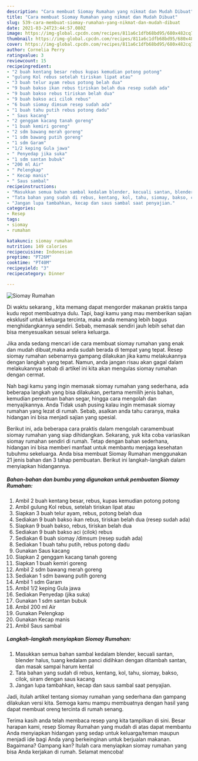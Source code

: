 ```yaml
---
description: "Cara membuat Siomay Rumahan yang nikmat dan Mudah Dibuat"
title: "Cara membuat Siomay Rumahan yang nikmat dan Mudah Dibuat"
slug: 539-cara-membuat-siomay-rumahan-yang-nikmat-dan-mudah-dibuat
date: 2021-03-24T23:44:57.080Z
image: https://img-global.cpcdn.com/recipes/811a6c1dfb68bd95/680x482cq70/siomay-rumahan-foto-resep-utama.jpg
thumbnail: https://img-global.cpcdn.com/recipes/811a6c1dfb68bd95/680x482cq70/siomay-rumahan-foto-resep-utama.jpg
cover: https://img-global.cpcdn.com/recipes/811a6c1dfb68bd95/680x482cq70/siomay-rumahan-foto-resep-utama.jpg
author: Cornelia Perry
ratingvalue: 3
reviewcount: 15
recipeingredient:
- "2 buah kentang besar rebus kupas kemudian potong potong"
- "gulung Kol rebus setelah tiriskan lipat atau"
- "3 buah telur ayam rebus potong belah dua"
- "9 buah bakso ikan rebus tiriskan belah dua resep sudah ada"
- "9 buah bakso rebus tiriskan belah dua"
- "9 buah bakso aci cilok rebus"
- "6 buah siomay dimsum resep sudah ada"
- "1 buah tahu putih rebus potong dadu"
- " Saus kacang"
- "2 genggam kacang tanah goreng"
- "1 buah kemiri goreng"
- "2 sdm bawang merah goreng"
- "1 sdm bawang putih goreng"
- "1 sdm Garam"
- "1/2 keping Gula jawa"
- " Penyedap jika suka"
- "1 sdm santan bubuk"
- "200 ml Air"
- " Pelengkap"
- " Kecap manis"
- " Saus sambal"
recipeinstructions:
- "Masukkan semua bahan sambal kedalam blender, kecuali santan, blender halus, tuang kedalam panci didihkan dengan ditambah santan, dan masak sampai harum kental"
- "Tata bahan yang sudah di rebus, kentang, kol, tahu, siomay, bakso, cilok, siram dengan saus kacang"
- "Jangan lupa tambahkan, kecap dan saus sambal saat penyajian."
categories:
- Resep
tags:
- siomay
- rumahan

katakunci: siomay rumahan 
nutrition: 149 calories
recipecuisine: Indonesian
preptime: "PT26M"
cooktime: "PT40M"
recipeyield: "3"
recipecategory: Dinner

---
```



![Siomay Rumahan](https://img-global.cpcdn.com/recipes/811a6c1dfb68bd95/680x482cq70/siomay-rumahan-foto-resep-utama.jpg)

Di waktu  sekarang , kita memang dapat mengorder makanan praktis tanpa kudu repot membuatnya dulu. Tapi, bagi kamu yang mau memberikan sajian eksklusif untuk keluarga tercinta, maka anda memang lebih bagus menghidangkannya sendiri. Sebab, memasak sendiri jauh lebih sehat dan bisa menyesuaikan sesuai selera keluarga.

Jika anda sedang mencari ide cara membuat siomay rumahan yang enak dan mudah dibuat,maka anda sudah berada di tempat yang tepat. Resep siomay rumahan  sebenarnya gampang dilakukan jika kamu melakukannya dengan langkah yang tepat. Namun, anda jangan risau akan gagal dalam melakukannya 
sebab di artikel ini kita akan mengulas siomay rumahan dengan cermat.  



Nah bagi kamu yang ingin memasak siomay rumahan yang sederhana, ada beberapa langkah yang bisa dilakukan, pertama memilih jenis bahan, kemudian penentuan bahan segar, hingga cara mengolah dan menyajikannya. Anda Tidak usah pusing kalau ingin memasak siomay rumahan yang lezat di rumah. Sebab, asalkan anda  tahu caranya, maka hidangan ini bisa menjadi sajian yang spesial.

Berikut ini, ada beberapa cara praktis  dalam mengolah caramembuat siomay rumahan yang siap dihidangkan. Sekarang, yuk kita coba variasikan siomay rumahan sendiri di rumah. Tetap dengan bahan sederhana, hidangan ini bisa memberi manfaat untuk membantu menjaga kesehatan tubuhmu sekeluarga. Anda bisa membuat Siomay Rumahan menggunakan 21 jenis bahan dan 3 tahap pembuatan. Berikut ini langkah-langkah dalam menyiapkan hidangannya.

<!--inarticleads1-->

##### Bahan-bahan dan bumbu yang digunakan untuk pembuatan Siomay Rumahan:

1. Ambil 2 buah kentang besar, rebus, kupas kemudian potong potong
1. Ambil gulung Kol rebus, setelah tiriskan lipat atau
1. Siapkan 3 buah telur ayam, rebus, potong belah dua
1. Sediakan 9 buah bakso ikan rebus, tiriskan belah dua (resep sudah ada)
1. Siapkan 9 buah bakso, rebus, tiriskan belah dua
1. Sediakan 9 buah bakso aci (cilok) rebus
1. Sediakan 6 buah siomay /dimsum (resep sudah ada)
1. Sediakan 1 buah tahu putih, rebus potong dadu
1. Gunakan  Saus kacang
1. Siapkan 2 genggam kacang tanah goreng
1. Siapkan 1 buah kemiri goreng
1. Ambil 2 sdm bawang merah goreng
1. Sediakan 1 sdm bawang putih goreng
1. Ambil 1 sdm Garam
1. Ambil 1/2 keping Gula jawa
1. Sediakan  Penyedap (jika suka)
1. Gunakan 1 sdm santan bubuk
1. Ambil 200 ml Air
1. Gunakan  Pelengkap
1. Gunakan  Kecap manis
1. Ambil  Saus sambal




<!--inarticleads2-->

##### Langkah-langkah menyiapkan Siomay Rumahan:

1. Masukkan semua bahan sambal kedalam blender, kecuali santan, blender halus, tuang kedalam panci didihkan dengan ditambah santan, dan masak sampai harum kental
1. Tata bahan yang sudah di rebus, kentang, kol, tahu, siomay, bakso, cilok, siram dengan saus kacang
1. Jangan lupa tambahkan, kecap dan saus sambal saat penyajian.




Jadi, itulah artikel tentang  siomay rumahan  yang sederhana dan gampang dilakukan versi kita. Semoga kamu mampu membuatnya dengan hasil yang dapat membuat oreng tercinta di rumah senang. 

Terima kasih anda telah membaca resep yang kita tampilkan di sini. Besar harapan kami, resep  Siomay Rumahan yang mudah di atas dapat membantu Anda menyiapkan hidangan yang sedap untuk keluarga/teman maupun menjadi ide bagi Anda yang berkeinginan untuk berjualan makanan. Bagaimana? Gampang kan? Itulah cara menyiapkan siomay rumahan yang bisa Anda kerjakan di rumah. Selamat mencoba!

